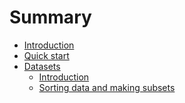 # Summary

* [Introduction](README.md)
* [Quick start](chapter1/text.md)
* [Datasets](chapter2/text.md)
    * [Introduction](chapter2/section1/text.md)
    * [Sorting data and making subsets](chapter2/section2/text.md)

<!---
    * [Mathematical operations and functions](chapter2/section3/text.md)
    * [Quantitative statistics](chapter2/section4/text.md)
    * [Simple plots](chapter2/section5/text.md)
    * [Factors and groups](chapter2/section6/text.md)
    * [Group plots](chapter2/section7/text.md)
    * [Hiding rows and columns](chapter2/section8/text.md)
* [Working with images](chapter3/text.md)
* [Data preprocessing](chapter4/text.md)
* [Principal Component Analysis](chapter5/text.md)
* [Multiple Linear Regression](chapter6/text.md)
* [Projection on Latent Structures](chapter7/text.md)
* [Variable selection](chapter8/text.md)
* [SIMCA classification](chapter9/text.md)
* [PLS discriminant analysis](chapter10/text.md)
-->
